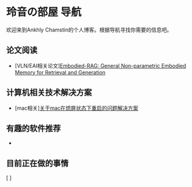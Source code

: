 # 玲音の部屋 导航

欢迎来到Ankhly Chamstin的个人博客。根据导航寻找你需要的信息吧。

## 论文阅读
- \[VLN/EAI相关论文\][Embodied-RAG: General Non-parametric Embodied Memory for Retrieval and Generation](https://chamstin.github.io/cyberia/Embodied-RAG-Reading.html)

## 计算机相关技术解决方案
- \[mac相关\][关于mac在熄屏状态下重启的问题解决方案]()

## 有趣的软件推荐
- 

## 目前正在做的事情

[ ] 
